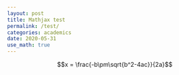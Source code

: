 ```yaml
---
layout: post
title: Mathjax test
permalink: /test/
categories: academics
date: 2020-05-31
use_math: true
---
```


$$x = \frac{-b\pm\sqrt{b^2-4ac}}{2a}$$
